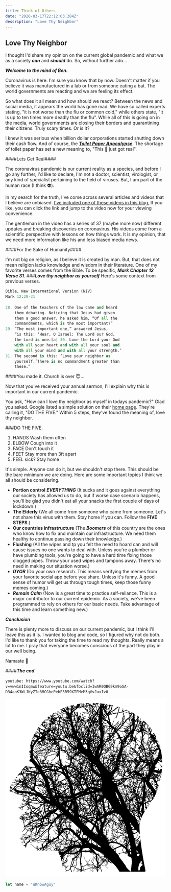 ```yaml
---
title: Think of Others
date: "2020-03-17T22:12:03.284Z"
description: "Love Thy Neighbor"
---
```

## Love Thy Neighbor

I thought I'd share my opinion on the current 
global pandemic and what we as a society ***can*** and ***should*** do. So, without further ado... 

***Welcome to the mind of Ben.*** 

Coronavirus is here. I'm sure you know that by now. Doesn't matter if you believe it
was manufactured in a lab or from someone eating a bat. The world governments are reacting and we are feeling its effect. 

So what does it all mean and how should we react? Between the news and social media, it appears the world has gone mad. We have so called experts stating, "it is not worse than the flu or common cold," while others state, "it is up to ten times more deadly than the flu". While all of this is going on in the media, world governments are closing their borders and quarantining their citizens. Truly scary times. Or is it?

I knew it was serious when billion dollar corporations started shutting down their cash flow. And of course, the [***Toilet Paper Apocalypse***](https://www.google.com/search?q=toilet+paper+apocalypse&rlz=1C1CHBF_enUS876US876&oq=toilet+paper+ap&aqs=chrome.1.69i57j0l7.5335j0j4&sourceid=chrome&ie=UTF-8). The shortage of toilet paper has set a new meaning to, "This 💩 just got real". 

####Lets Get Real####

The coronavirus pandemic is our current reality as a species, and before I go any further, I'd like to declare, I'm not a doctor, scientist, virologist, or any kind of specialist pertaining to the field of viruses. But, I am part of the human race (I think 👽). 

In my search for the truth, I've come across several articles and videos that I believe are unbiased. [I've included one of these videos in this blog.](#abcd) If you like, you can click the link and jump to the video now for your viewing convenience. 

The gentleman in the video has a series of 37 (maybe more now) different updates and breaking discoveries on coronavirus. His videos come from a scientific perspective with lessons on how things work. It is my opinion, that we need more information like his and less biased media news. 

####For the Sake of Humanity####

I'm not big on religion, as I believe it is created by man. But, that does not mean religion lacks knowledge and wisdom in their literature. One of my favorite verses comes from the Bible. To be specific, ***Mark Chapter 12 Verse 31***. 
###***Love thy neighbor as yourself***
Here's some context from previous verses. 

``` python
Bible, New International Version (NIV)
Mark 12:28-31

28. One of the teachers of the law came and heard 
    them debating. Noticing that Jesus had given 
    them a good answer, he asked him, “Of all the 
    commandments, which is the most important?”
29. “The most important one,” answered Jesus, 
    “is this: ‘Hear, O Israel: The Lord our God, 
    the Lord is one.[a] 30. Love the Lord your God 
    with all your heart and with all your soul and 
    with all your mind and with all your strength.’ 
31. The second is this: ‘Love your neighbor as 
    yourself.’There is no commandment greater than 
    these.”
```
####You made it. Church is over 😇...

Now that you've received your annual sermon, I'll explain why this is important in our current pandemic. 

You ask, "How can I love thy neighbor as myself in todays pandemic?" Glad you asked. Google listed a simple solution on their [home page](https://www.google.com/search?q=coronavirus+tips&fbx=dothefive). They're calling it, "DO THE FIVE." Within 5 steps, they've found the meaning of, love thy neighbor. 

###DO THE FIVE.

1. HANDS Wash them often
2. ELBOW Cough into it
3. FACE Don't touch it
4. FEET Stay more than 3ft apart
5. FEEL sick? Stay home

It's simple. Anyone can do it, but we shouldn't stop there. This should be the bare minimum we are doing. Here are some important topics I think we all should be considering. 

- **Portion control** ***EVERYTHING*** (It sucks and it goes against everything our society has allowed us to do, but if worse case scenario happens, you'll be glad you didn't eat all your snacks the first couple of days of lockdown.)
- **The Elderly** (We all come from someone who came from someone. Let's not share this virus with them. Stay home if you can. Follow the **FIVE STEPS**.)
- **Our countries infrastructure** (The ***Boomers*** of this country are the ones who know how to fix and maintain our infrastructure. We need them healthy to continue passing down their knowledge.)
- **Flushing** (All the wipes and tp you felt the need to hoard can and will cause issues no one wants to deal with. Unless you're a plumber or have plumbing tools, you're going to have a hard time fixing those clogged pipes. Throw your used wipes and tampons away. There's no need in making our situation worse.)
- ***DYOR*** (Do your own research. This means verifying the memes from your favorite social app before you share. Unless it's funny. A good sense of humor will get us through tough times, keep those funny memes coming.)
- ***Remain Calm*** (Now is a great time to practice self-reliance. This is a major contributor to our current epidemic. As a society, we've been programmed to rely on others for our basic needs. Take advantage of this time and learn something new.)

***Conclusion***

There is plenty more to discuss on our current pandemic, but I think I'll leave this as it is. I wanted to blog and code, so I figured why not do both. I'd like to thank you for taking the time to read my thoughts. Really means a lot to me. I pray that everyone becomes conscious of the part they play in our well being. 

Namaste 🙏

####***The end***

<a name="abcd">`youtube: https://www.youtube.com/watch?v=vww1nIIoqmw&feature=youtu.be&fbclid=IwAR0QBG9km9oSA-D34aoK3WLJKyZTe8MCGhePebF3R59XTFMeM3qVvJuxIv0`</a>


![A picture I found on the internet](./connect.svg)

```javascript
let name = "uKnowAguy"
```
